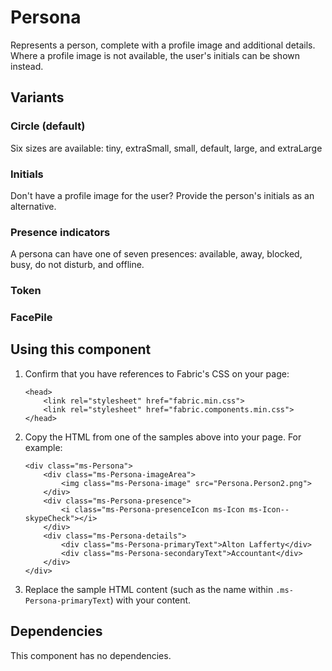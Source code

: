 # Persona
Represents a person, complete with a profile image and additional details. Where a profile image is not available, the user's initials can be shown instead.

## Variants

### Circle (default)
Six sizes are available: tiny, extraSmall, small, default, large, and extraLarge
<!---
{{> Persona props=PersonaExampleProps.tiny}}
{{> Persona props=PersonaExampleProps.extraSmall}}
{{> Persona props=PersonaExampleProps.small}}
{{> Persona props=PersonaExampleProps.default}}
{{> Persona props=PersonaExampleProps.large}}
{{> Persona props=PersonaExampleProps.extraLarge}}
--->

### Initials
Don't have a profile image for the user? Provide the person's initials as an alternative.
<!---
{{> Persona props=PersonaExampleProps.initials}}
--->

### Presence indicators
A persona can have one of seven presences: available, away, blocked, busy, do not disturb, and offline.
<!---
{{> Persona props=PersonaExampleProps.presenceAvailable}}
{{> Persona props=PersonaExampleProps.presenceAway}}
{{> Persona props=PersonaExampleProps.presenceBlocked}}
{{> Persona props=PersonaExampleProps.presenceBusy}}
{{> Persona props=PersonaExampleProps.presenceDND}}
{{> Persona props=PersonaExampleProps.presenceOffline}}
--->

### Token
<!---
{{> Persona props=PersonaExampleProps.token}}
{{> Persona props=PersonaExampleProps.token}}
{{> Persona props=PersonaExampleProps.token}}
--->

### FacePile
<!---
{{> Persona props=PersonaExampleProps.facePile}}
{{> Persona props=PersonaExampleProps.facePile}}
{{> Persona props=PersonaExampleProps.facePile}}
--->

## Using this component
1. Confirm that you have references to Fabric's CSS on your page:
    ```
    <head>
        <link rel="stylesheet" href="fabric.min.css">
        <link rel="stylesheet" href="fabric.components.min.css">
    </head>
    ```
2. Copy the HTML from one of the samples above into your page. For example:
    ```
    <div class="ms-Persona">
        <div class="ms-Persona-imageArea">
            <img class="ms-Persona-image" src="Persona.Person2.png">
        </div>
        <div class="ms-Persona-presence">
            <i class="ms-Persona-presenceIcon ms-Icon ms-Icon--skypeCheck"></i>
        </div>
        <div class="ms-Persona-details">
            <div class="ms-Persona-primaryText">Alton Lafferty</div>
            <div class="ms-Persona-secondaryText">Accountant</div>
        </div>
    </div>
    ```
3. Replace the sample HTML content (such as the name within `.ms-Persona-primaryText`) with your content.

## Dependencies
This component has no dependencies.

<!---
{{> PersonaExampleJS}}
--->

